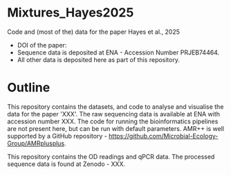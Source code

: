 # Mixtures_Hayes2025
Code and (most of the) data for the paper Hayes et al., 2025

- DOI of the paper:
- Sequence data is deposited at ENA - Accession Number PRJEB74464.
- All other data is deposited here as part of this repository.

# Outline

This repository contains the datasets, and code to analyse and visualise the data for the paper 'XXX'. The raw sequencing data is available at ENA with accession number XXX. The code for running the bioinformatics pipelines are not present here, but can be run with default parameters. AMR++ is well supported by a GitHub repository - https://github.com/Microbial-Ecology-Group/AMRplusplus. 

This repository contains the OD readings and qPCR data. The processed sequence data is found at Zenodo - XXX. 
